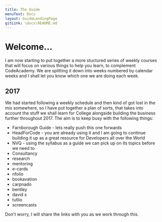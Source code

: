```yaml
---
title: The Guide
menuText: Docs
layout: GuideLandingPage
gitLink: \docs\README.md
---
```


# Welcome...

I am now starting to put together a more stuctured series of weekly courses that will focus on various things to help you learn, to complement CodeAcademy. We are splitting it down into weeks 
numbered by calendar weeks and I shall let you know which one we are doing each week.

## 2017

We had started following a weekly schedule and then kind of got lost in the mix somewhere, so I have put together a plan of sorts, that takes into account the stuff we shall learn for College alongside building the business further throughout 2017. The aim is to keep busy with the following things:

* Farnborough Guide - lets really push this one forwards
* HeadForCode - you are already using it and I am going to continue building it up as a great resource for Developers all over the World
* NVQ - using the syllabus as a guide we can pick up on its topics before we need to
* Consultancy
* research
* mentoring
* e-cards
* nfolio
* bookavation
* carpnado
* bentley
* david s
* tutlio
* screencasts

Don't worry, I will share the links with you as we work through this.



